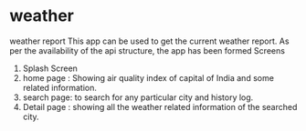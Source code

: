 # weather
weather report
This app can be used to get the current weather report.
As per the availability of the api structure, the app has been formed
Screens
1. Splash Screen
2. home page : Showing air quality index of capital of India and some related information.
3. search page: to search for any particular city and history log.
4. Detail page : showing all the weather related information of the searched city.
